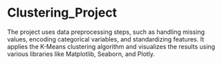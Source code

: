 # Clustering_Project
The project uses data preprocessing steps, such as handling missing values, encoding categorical variables, and standardizing features. It applies the K-Means clustering algorithm and visualizes the results using various libraries like Matplotlib, Seaborn, and Plotly.
